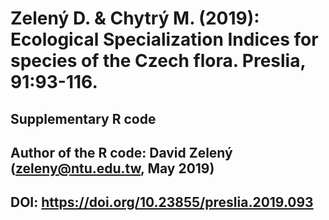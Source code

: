 # Zelený D. & Chytrý M. (2019): Ecological Specialization Indices for species of the Czech flora. Preslia, 91:93-116.
## Supplementary R code
## Author of the R code: David Zelený (zeleny@ntu.edu.tw, May 2019)
## DOI: https://doi.org/10.23855/preslia.2019.093

